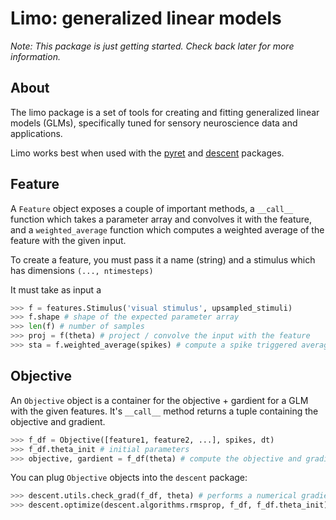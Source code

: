 # Limo: generalized linear models
*Note: This package is just getting started. Check back later for more information.*

## About
The limo package is a set of tools for creating and fitting generalized linear
models (GLMs), specifically tuned for sensory neuroscience data and applications.

Limo works best when used with the [pyret](https://github.com/baccuslab/pyret) and [descent](https://github.com/nirum/descent) packages.

## Feature
A `Feature` object exposes a couple of important methods, a `__call__` function
which takes a parameter array and convolves it with the feature, and a
`weighted_average` function which computes a weighted average of the feature
with the given input.

To create a feature, you must pass it a name (string) and a stimulus which has
dimensions `(..., ntimesteps)`

It must take as input a 
```python
>>> f = features.Stimulus('visual stimulus', upsampled_stimuli)
>>> f.shape # shape of the expected parameter array
>>> len(f) # number of samples
>>> proj = f(theta) # project / convolve the input with the feature
>>> sta = f.weighted_average(spikes) # compute a spike triggered average
```

## Objective
An `Objective` object is a container for the objective + gardient for a GLM with
the given features. It's `__call__` method returns a tuple containing the
objective and gradient.

```python
>>> f_df = Objective([feature1, feature2, ...], spikes, dt)
>>> f_df.theta_init # initial parameters
>>> objective, gardient = f_df(theta) # compute the objective and gradient at theta
```

You can plug `Objective` objects into the `descent` package:
```python
>>> descent.utils.check_grad(f_df, theta) # performs a numerical gradient check
>>> descent.optimize(descent.algorithms.rmsprop, f_df, f_df.theta_init)
```
